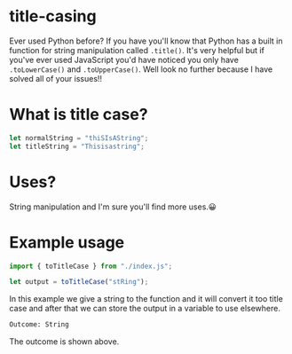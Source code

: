 # title-casing
Ever used Python before? If you have you'll know that Python has a built in function for string manipulation called `.title()`. It's very helpful but if you've ever used JavaScript you'd have
noticed you only have `.toLowerCase()` and `.toUpperCase()`. Well look no further because I have solved all of your issues!! 

# What is title case?
```javascript
let normalString = "thiSIsAString";
let titleString = "Thisisastring";
```

# Uses?
String manipulation and I'm sure you'll find more uses.😀

# Example usage
```javascript
import { toTitleCase } from "./index.js";

let output = toTitleCase("stRing");
```

In this example we give a string to the function and it will convert it too title case and after that we can store the output in a variable to use elsewhere.

```bash
Outcome: String
```

The outcome is shown above.